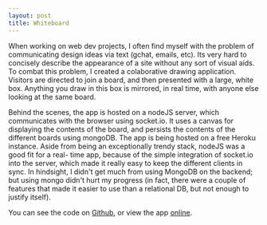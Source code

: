 ```yaml
---
layout: post
title: Whiteboard
---
```

When working on web dev projects, I often find myself with the problem of communicating design ideas via text (gchat, emails, etc). Its very hard to concisely describe the appearance of a site without any sort of visual aids. To combat this problem, I created a colaborative drawing application. Visitors are directed to join a board, and then presented with a large, white box. Anything you draw in this box is mirrored, in real time, with anyone else looking at the same board.

Behind the scenes, the app is hosted on a nodeJS server, which communicates with the browser using socket.io. It uses a canvas for displaying the contents of the board, and persists the contents of the different boards using mongoDB. The app is being hosted on a free Heroku instance. Aside from being an exceptionally trendy stack, nodeJS was a good fit for a real-  time app, because of the simple integration of socket.io into the server, which made it really easy to keep the different clients in sync. In hindsight, I didn't get much from using MongoDB on the backend; but using mongo didn't hurt my progress (in fact, there were a couple of features that made it easier to use than a relational DB, but not enough to justify itself).

You can see the code on [Github](https://github.com/indspenceable/whiteboard), or view the app [online](http://whiteboard.indspenceable.com/).